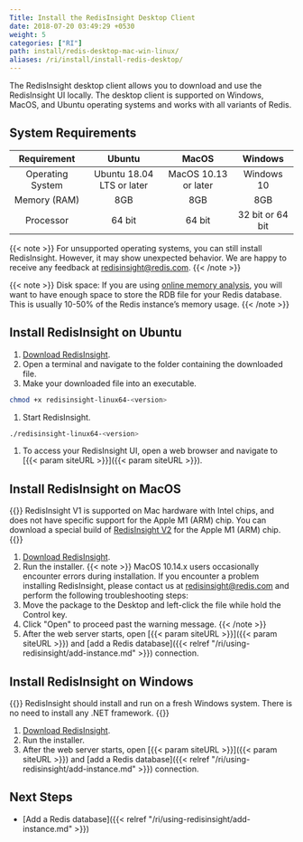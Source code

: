 ```yaml
---
Title: Install the RedisInsight Desktop Client
date: 2018-07-20 03:49:29 +0530
weight: 5
categories: ["RI"]
path: install/redis-desktop-mac-win-linux/
aliases: /ri/install/install-redis-desktop/
---
```

The RedisInsight desktop client allows you to download and use the RedisInsight UI locally. The desktop client is supported on Windows, MacOS, and Ubuntu operating systems and works with all variants of Redis.

## System Requirements

| Requirement | Ubuntu | MacOS | Windows |
| :-----: | :-----: | :-----: | :-----: |
| Operating System | Ubuntu 18.04 LTS or later | MacOS 10.13 or later  | Windows 10 |
| Memory (RAM) | 8GB | 8GB  | 8GB  |
| Processor| 64 bit | 64 bit | 32 bit or 64 bit|

{{< note >}}
For unsupported operating systems, you can still install RedisInsight. However, it may show unexpected behavior.
We are happy to receive any feedback at [redisinsight@redis.com](mailto:redisinsight@redis.com).
{{< /note >}}

{{< note >}}
Disk space: If you are using [online memory analysis](https://docs.redislabs.com/latest/ri/using-redisinsight/memory-analysis/), you will want to have enough space to store the RDB file for your Redis database. This is usually 10-50% of the Redis instance’s memory usage.
{{< /note >}}

## Install RedisInsight on Ubuntu

1. [Download RedisInsight](https://redis.com/redis-enterprise/redis-insight/).
1. Open a terminal and navigate to the folder containing the downloaded file.
1. Make your downloaded file into an executable.

```sh
chmod +x redisinsight-linux64-<version>
```

1. Start RedisInsight.

```sh
./redisinsight-linux64-<version>
```

1. To access your RedisInsight UI, open a web browser and navigate to [{{< param siteURL >}}]({{< param siteURL >}}).


## Install RedisInsight on MacOS

{{<warning>}}
RedisInsight V1 is supported on Mac hardware with Intel chips, and does not have specific support for the Apple M1 (ARM) chip. You can download a special build of [RedisInsight V2](https://redis.com/redis-enterprise/redis-insight/#insight-form) for the Apple M1 (ARM) chip.
{{</warning>}}

1. [Download RedisInsight](https://redis.com/redis-enterprise/redis-insight/).
1. Run the installer.
        {{< note >}}
MacOS 10.14.x users occasionally encounter errors during installation.
If you encounter a problem installing RedisInsight, please contact us at [redisinsight@redis.com](mailto:redisinsight@redis.com) and perform the following troubleshooting steps:
1. Move the package to the Desktop and left-click the file while hold the Control key.
1. Click "Open" to proceed past the warning message.
        {{< /note >}}
1. After the web server starts, open [{{< param siteURL >}}]({{< param siteURL >}}) and [add a Redis database]({{< relref "/ri/using-redisinsight/add-instance.md" >}}) connection.

## Install RedisInsight on Windows

{{<note>}}
RedisInsight should install and run on a fresh Windows system. There is no need to install any .NET framework.
{{</note>}}

1. [Download RedisInsight](https://redis.com/redis-enterprise/redis-insight/).
1. Run the installer.
1. After the web server starts, open [{{< param siteURL >}}]({{< param siteURL >}}) and [add a Redis database]({{< relref "/ri/using-redisinsight/add-instance.md" >}}) connection.

## Next Steps

- [Add a Redis database]({{< relref "/ri/using-redisinsight/add-instance.md" >}})
